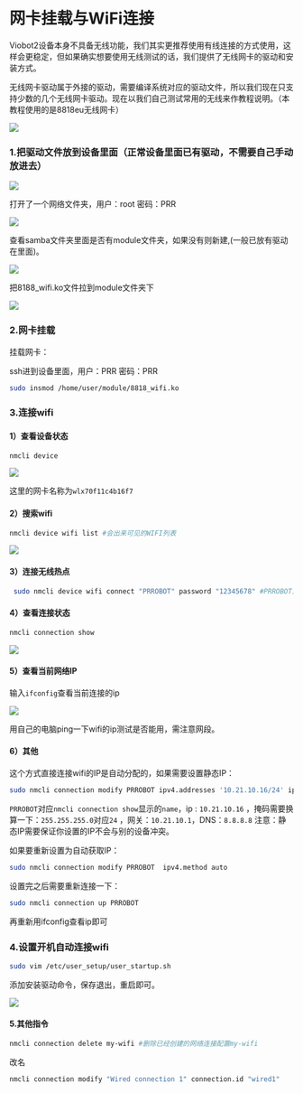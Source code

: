 # 网卡挂载与WiFi连接

Viobot2设备本身不具备无线功能，我们其实更推荐使用有线连接的方式使用，这样会更稳定，但如果确实想要使用无线测试的话，我们提供了无线网卡的驱动和安装方式。

无线网卡驱动属于外接的驱动，需要编译系统对应的驱动文件，所以我们现在只支持少数的几个无线网卡驱动。现在以我们自己测试常用的无线来作教程说明。（本教程使用的是8818eu无线网卡）

![](image/84bb4f010f19ce57432588e9465ccc0_PgYMRg4sQl.jpg)

### 1.把驱动文件放到设备里面（正常设备里面已有驱动，不需要自己手动放进去）

![](image/image_SFrYNavpU3.png)

打开了一个网络文件夹，用户：root 密码：PRR

![](image/image_Pc2YZ945oH.png)

查看samba文件夹里面是否有module文件夹，如果没有则新建,(一般已放有驱动在里面)。

![](image/image_v4EUnk0wHd.png)

把8188\_wifi.ko文件拉到module文件夹下

![](image/image_sVaRJzgUus.png)

### 2.网卡挂载

挂载网卡：

ssh进到设备里面，用户：PRR 密码：PRR

```bash
sudo insmod /home/user/module/8818_wifi.ko
```

### 3.连接wifi

#### 1）查看设备状态

```bash
nmcli device
```

![](image/image_DHrFtJqOCJ.png)

这里的网卡名称为`wlx70f11c4b16f7`

#### 2）搜索wifi

```bash
nmcli device wifi list #会出来可见的WIFI列表
```

![](image/image_2XevwBEsya.png)

#### 3）连接无线热点

```bash
 sudo nmcli device wifi connect "PRROBOT" password "12345678" #PRROBOT对应你的SSID,12345678对应你的密码
```

#### 4）查看连接状态

```bash
nmcli connection show
```

![](image/image_uPk6wFkr7g.png)

#### 5）查看当前网络IP

输入`ifconfig`查看当前连接的ip

![](image/image_KoHz_jGXVp.png)

用自己的电脑ping一下wifi的ip测试是否能用，需注意网段。

#### 6）其他

这个方式直接连接wifi的IP是自动分配的，如果需要设置静态IP：

```bash
sudo nmcli connection modify PRROBOT ipv4.addresses '10.21.10.16/24' ipv4.gateway '10.21.10.1' ipv4.dns '8.8.8.8' ipv4.method manual

```

`PRROBOT`对应`nmcli connection show`显示的`name`，ip : `10.21.10.16` ，掩码需要换算一下：`255.255.255.0`对应`24` ，网关：`10.21.10.1`，DNS：`8.8.8.8`  注意：静态IP需要保证你设置的IP不会与别的设备冲突。

如果要重新设置为自动获取IP：

```bash
sudo nmcli connection modify PRROBOT  ipv4.method auto 
```

设置完之后需要重新连接一下：

```bash
sudo nmcli connection up PRROBOT  
```

再重新用ifconfig查看ip即可

### 4.设置开机自动连接wifi

```bash
sudo vim /etc/user_setup/user_startup.sh
```

添加安装驱动命令，保存退出，重启即可。

![](image/image_i3u-MNetRf.png)

#### 5.其他指令

```bash
nmcli connection delete my-wifi #删除已经创建的网络连接配置my-wifi
```

改名

```bash
nmcli connection modify "Wired connection 1" connection.id "wired1"

```
